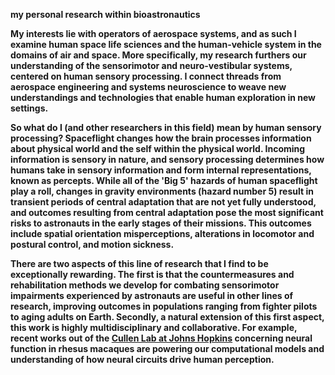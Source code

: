 <b>my personal research within bioastronautics<b>

My interests lie with operators of aerospace systems, and as such I examine human space life sciences and the human-vehicle system in the domains of air and space. More specifically, my research furthers our understanding of the sensorimotor and neuro-vestibular systems, centered on human sensory processing. I connect threads from aerospace engineering and systems neuroscience to weave new understandings and technologies that enable human exploration in new settings.

So what do I (and other researchers in this field) mean by human sensory processing? Spaceflight changes how the brain processes information about physical world and the self within the physical world. Incoming information is sensory in nature, and sensory processing determines how humans take in sensory information and form internal representations, known as percepts. While all of the 'Big 5' hazards of human spaceflight play a roll, changes in gravity environments (hazard number 5) result in transient periods of central adaptation that are not yet fully understood, and outcomes resulting from central adaptation pose the most significant risks to astronauts in the early stages of their missions. This outcomes include spatial orientation misperceptions, alterations in locomotor and postural control, and motion sickness. 

There are two aspects of this line of research that I find to be exceptionally rewarding. The first is that the countermeasures and rehabilitation methods we develop for combating sensorimotor impairments experienced by astronauts are useful in other lines of research, improving outcomes in populations ranging from fighter pilots to aging adults on Earth. Secondly, a natural extension of this first aspect, this work is highly multidisciplinary and collaborative. For example, recent works out of the [Cullen Lab at Johns Hopkins](https://thecullenlab.org/publications/) concerning neural function in rhesus macaques are powering our computational models and understanding of how neural circuits drive human perception.